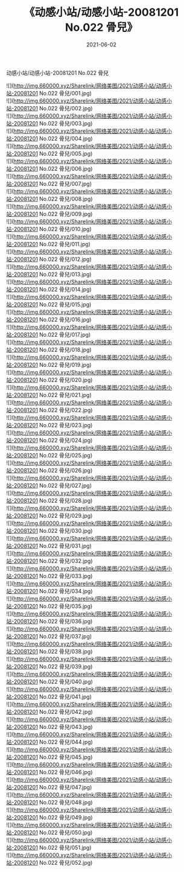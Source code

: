 ﻿---
layout: post
title:  《动感小站/动感小站-20081201 No.022 骨兒》
date:   2021-06-02
img: http://img.660000.xyz/Sharelink/网络美图/2021/动感小站/动感小站-20081201 No.022 骨兒/000.jpg
categories: [美女, 清纯, 唯美]
---

动感小站/动感小站-20081201 No.022 骨兒

 ![](http://img.660000.xyz/Sharelink/网络美图/2021/动感小站/动感小站-20081201 No.022 骨兒/001.jpg) <br>![](http://img.660000.xyz/Sharelink/网络美图/2021/动感小站/动感小站-20081201 No.022 骨兒/002.jpg) <br>![](http://img.660000.xyz/Sharelink/网络美图/2021/动感小站/动感小站-20081201 No.022 骨兒/003.jpg) <br>![](http://img.660000.xyz/Sharelink/网络美图/2021/动感小站/动感小站-20081201 No.022 骨兒/004.jpg) <br>![](http://img.660000.xyz/Sharelink/网络美图/2021/动感小站/动感小站-20081201 No.022 骨兒/005.jpg) <br>![](http://img.660000.xyz/Sharelink/网络美图/2021/动感小站/动感小站-20081201 No.022 骨兒/006.jpg) <br>![](http://img.660000.xyz/Sharelink/网络美图/2021/动感小站/动感小站-20081201 No.022 骨兒/007.jpg) <br>![](http://img.660000.xyz/Sharelink/网络美图/2021/动感小站/动感小站-20081201 No.022 骨兒/008.jpg) <br>![](http://img.660000.xyz/Sharelink/网络美图/2021/动感小站/动感小站-20081201 No.022 骨兒/009.jpg) <br>![](http://img.660000.xyz/Sharelink/网络美图/2021/动感小站/动感小站-20081201 No.022 骨兒/010.jpg) <br>![](http://img.660000.xyz/Sharelink/网络美图/2021/动感小站/动感小站-20081201 No.022 骨兒/011.jpg) <br>![](http://img.660000.xyz/Sharelink/网络美图/2021/动感小站/动感小站-20081201 No.022 骨兒/012.jpg) <br>![](http://img.660000.xyz/Sharelink/网络美图/2021/动感小站/动感小站-20081201 No.022 骨兒/013.jpg) <br>![](http://img.660000.xyz/Sharelink/网络美图/2021/动感小站/动感小站-20081201 No.022 骨兒/014.jpg) <br>![](http://img.660000.xyz/Sharelink/网络美图/2021/动感小站/动感小站-20081201 No.022 骨兒/015.jpg) <br>![](http://img.660000.xyz/Sharelink/网络美图/2021/动感小站/动感小站-20081201 No.022 骨兒/016.jpg) <br>![](http://img.660000.xyz/Sharelink/网络美图/2021/动感小站/动感小站-20081201 No.022 骨兒/017.jpg) <br>![](http://img.660000.xyz/Sharelink/网络美图/2021/动感小站/动感小站-20081201 No.022 骨兒/018.jpg) <br>![](http://img.660000.xyz/Sharelink/网络美图/2021/动感小站/动感小站-20081201 No.022 骨兒/019.jpg) <br>![](http://img.660000.xyz/Sharelink/网络美图/2021/动感小站/动感小站-20081201 No.022 骨兒/020.jpg) <br>![](http://img.660000.xyz/Sharelink/网络美图/2021/动感小站/动感小站-20081201 No.022 骨兒/021.jpg) <br>![](http://img.660000.xyz/Sharelink/网络美图/2021/动感小站/动感小站-20081201 No.022 骨兒/022.jpg) <br>![](http://img.660000.xyz/Sharelink/网络美图/2021/动感小站/动感小站-20081201 No.022 骨兒/023.jpg) <br>![](http://img.660000.xyz/Sharelink/网络美图/2021/动感小站/动感小站-20081201 No.022 骨兒/024.jpg) <br>![](http://img.660000.xyz/Sharelink/网络美图/2021/动感小站/动感小站-20081201 No.022 骨兒/025.jpg) <br>![](http://img.660000.xyz/Sharelink/网络美图/2021/动感小站/动感小站-20081201 No.022 骨兒/026.jpg) <br>![](http://img.660000.xyz/Sharelink/网络美图/2021/动感小站/动感小站-20081201 No.022 骨兒/027.jpg) <br>![](http://img.660000.xyz/Sharelink/网络美图/2021/动感小站/动感小站-20081201 No.022 骨兒/028.jpg) <br>![](http://img.660000.xyz/Sharelink/网络美图/2021/动感小站/动感小站-20081201 No.022 骨兒/029.jpg) <br>![](http://img.660000.xyz/Sharelink/网络美图/2021/动感小站/动感小站-20081201 No.022 骨兒/030.jpg) <br>![](http://img.660000.xyz/Sharelink/网络美图/2021/动感小站/动感小站-20081201 No.022 骨兒/031.jpg) <br>![](http://img.660000.xyz/Sharelink/网络美图/2021/动感小站/动感小站-20081201 No.022 骨兒/032.jpg) <br>![](http://img.660000.xyz/Sharelink/网络美图/2021/动感小站/动感小站-20081201 No.022 骨兒/033.jpg) <br>![](http://img.660000.xyz/Sharelink/网络美图/2021/动感小站/动感小站-20081201 No.022 骨兒/034.jpg) <br>![](http://img.660000.xyz/Sharelink/网络美图/2021/动感小站/动感小站-20081201 No.022 骨兒/035.jpg) <br>![](http://img.660000.xyz/Sharelink/网络美图/2021/动感小站/动感小站-20081201 No.022 骨兒/036.jpg) <br>![](http://img.660000.xyz/Sharelink/网络美图/2021/动感小站/动感小站-20081201 No.022 骨兒/037.jpg) <br>![](http://img.660000.xyz/Sharelink/网络美图/2021/动感小站/动感小站-20081201 No.022 骨兒/038.jpg) <br>![](http://img.660000.xyz/Sharelink/网络美图/2021/动感小站/动感小站-20081201 No.022 骨兒/039.jpg) <br>![](http://img.660000.xyz/Sharelink/网络美图/2021/动感小站/动感小站-20081201 No.022 骨兒/040.jpg) <br>![](http://img.660000.xyz/Sharelink/网络美图/2021/动感小站/动感小站-20081201 No.022 骨兒/041.jpg) <br>![](http://img.660000.xyz/Sharelink/网络美图/2021/动感小站/动感小站-20081201 No.022 骨兒/042.jpg) <br>![](http://img.660000.xyz/Sharelink/网络美图/2021/动感小站/动感小站-20081201 No.022 骨兒/043.jpg) <br>![](http://img.660000.xyz/Sharelink/网络美图/2021/动感小站/动感小站-20081201 No.022 骨兒/044.jpg) <br>![](http://img.660000.xyz/Sharelink/网络美图/2021/动感小站/动感小站-20081201 No.022 骨兒/045.jpg) <br>![](http://img.660000.xyz/Sharelink/网络美图/2021/动感小站/动感小站-20081201 No.022 骨兒/046.jpg) <br>![](http://img.660000.xyz/Sharelink/网络美图/2021/动感小站/动感小站-20081201 No.022 骨兒/047.jpg) <br>![](http://img.660000.xyz/Sharelink/网络美图/2021/动感小站/动感小站-20081201 No.022 骨兒/048.jpg) <br>![](http://img.660000.xyz/Sharelink/网络美图/2021/动感小站/动感小站-20081201 No.022 骨兒/049.jpg) <br>![](http://img.660000.xyz/Sharelink/网络美图/2021/动感小站/动感小站-20081201 No.022 骨兒/050.jpg) <br>![](http://img.660000.xyz/Sharelink/网络美图/2021/动感小站/动感小站-20081201 No.022 骨兒/051.jpg) <br>![](http://img.660000.xyz/Sharelink/网络美图/2021/动感小站/动感小站-20081201 No.022 骨兒/052.jpg) <br>